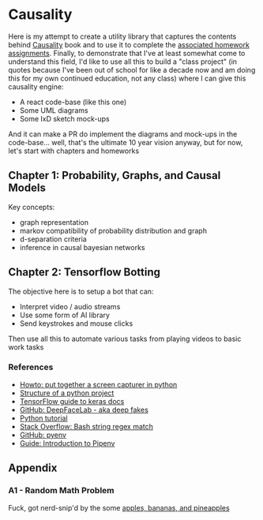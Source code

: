 # Causality

Here is my attempt to create a utility library that captures the contents behind [Causality](http://bayes.cs.ucla.edu/BOOK-2K/book-toc.html) book and to use it to complete the [associated homework assignments](http://bayes.cs.ucla.edu/BOOK-2K/viewgraphs.html). Finally, to demonstrate that I've at least somewhat come to understand this field, I'd like to use all this to build a "class project" (in quotes because I've been out of school for like a decade now and am doing this for my own continued education, not any class) where I can give this causality engine:

- A react code-base (like this one)
- Some UML diagrams
- Some IxD sketch mock-ups 

And it can make a PR do implement the diagrams and mock-ups in the code-base... well, that's the ultimate 10 year vision anyway, but for now, let's start with chapters and homeworks

## Chapter 1: Probability, Graphs, and Causal Models

Key concepts:

- graph representation
- markov compatibility of probability distribution and graph
- d-separation criteria
- inference in causal bayesian networks

## Chapter 2: Tensorflow Botting

The objective here is to setup a bot that can:

- Interpret video / audio streams
- Use some form of AI library
- Send keystrokes and mouse clicks

Then use all this to automate various tasks from playing videos to basic work tasks

### References

- [Howto: put together a screen capturer in python](https://www.thepythoncode.com/article/make-screen-recorder-python)
- [Structure of a python project](https://realpython.com/python-application-layouts/)
- [TensorFlow guide to keras docs](https://www.tensorflow.org/guide/keras/sequential_model)
- [GitHub: DeepFaceLab - aka deep fakes](https://github.com/iperov/DeepFaceLab)
- [Python tutorial](https://docs.python.org/3/tutorial/index.html)
- [Stack Overflow: Bash string regex match](https://stackoverflow.com/questions/21112707/check-if-a-string-matches-a-regex-in-bash-script)
- [GitHub: pyenv](https://github.com/pyenv/pyenv)
- [Guide: Introduction to Pipenv](https://realpython.com/pipenv-guide/)

## Appendix

### A1 - Random Math Problem

Fuck, got nerd-snip'd by the some [apples, bananas, and pineapples](https://www.quora.com/How-do-you-find-the-positive-integer-solutions-to-frac-x-y+z-+-frac-y-z+x-+-frac-z-x+y-4/answer/Alon-Amit)


